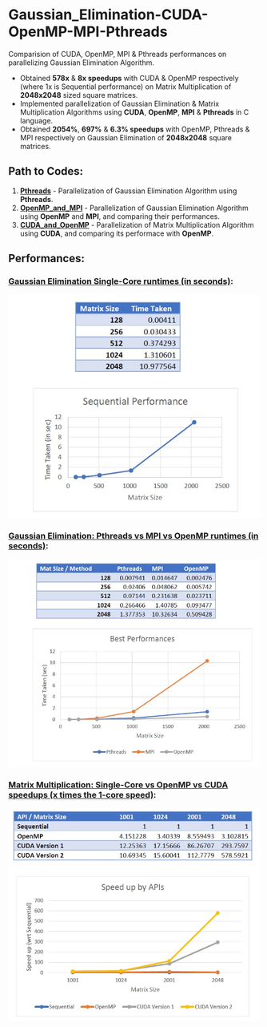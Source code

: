 # Gaussian_Elimination-CUDA-OpenMP-MPI-Pthreads
Comparision of CUDA, OpenMP, MPI & Pthreads performances on parallelizing Gaussian Elimination Algorithm.
- Obtained **578x** & **8x speedups** with CUDA & OpenMP respectively (where 1x is Sequential performance) on Matrix Multiplication of **2048x2048** sized square matrices.
- Implemented parallelization of Gaussian Elimination & Matrix Multiplication Algorithms using **CUDA**, **OpenMP**, **MPI** & **Pthreads** in C language.
- Obtained **2054%**, **697%** & **6.3% speedups** with OpenMP, Pthreads & MPI respectively on Gaussian Elimination of **2048x2048** square matrices.

## Path to Codes:
1) [**Pthreads**](Pthreads) - Parallelization of Gaussian Elimination Algorithm using **Pthreads**.
2) [**OpenMP_and_MPI**](OpenMP_and_MPI) - Parallelization of Gaussian Elimination Algorithm using **OpenMP** and **MPI**, and comparing their performances.
3) [**CUDA_and_OpenMP**](CUDA_and_OpenMP) - Parallelization of Matrix Multiplication Algorithm using **CUDA**, and comparing its performace with **OpenMP**.

## Performances:
### <ins>Gaussian Elimination Single-Core runtimes (in seconds)</ins>:
![Sequential_Times](/graphs/gauss_seq.jpg?raw=true "Sequential Times")

### <ins>Gaussian Elimination: Pthreads vs MPI vs OpenMP runtimes (in seconds)</ins>:
![Pthreads-MPI-OpenMP_Times](/graphs/pthreads-mpi-openmp.jpg?raw=true "Pthreads-MPI-OpenMP Times")

### <ins>Matrix Multiplication: Single-Core vs OpenMP vs CUDA speedups (x times the 1-core speed)</ins>:
![Seq-OpenMP-CUDA_Speedups](/graphs/mm_seq-openmp-cuda.jpg?raw=true "Seq-OpenMP-CUDA Speedups")
